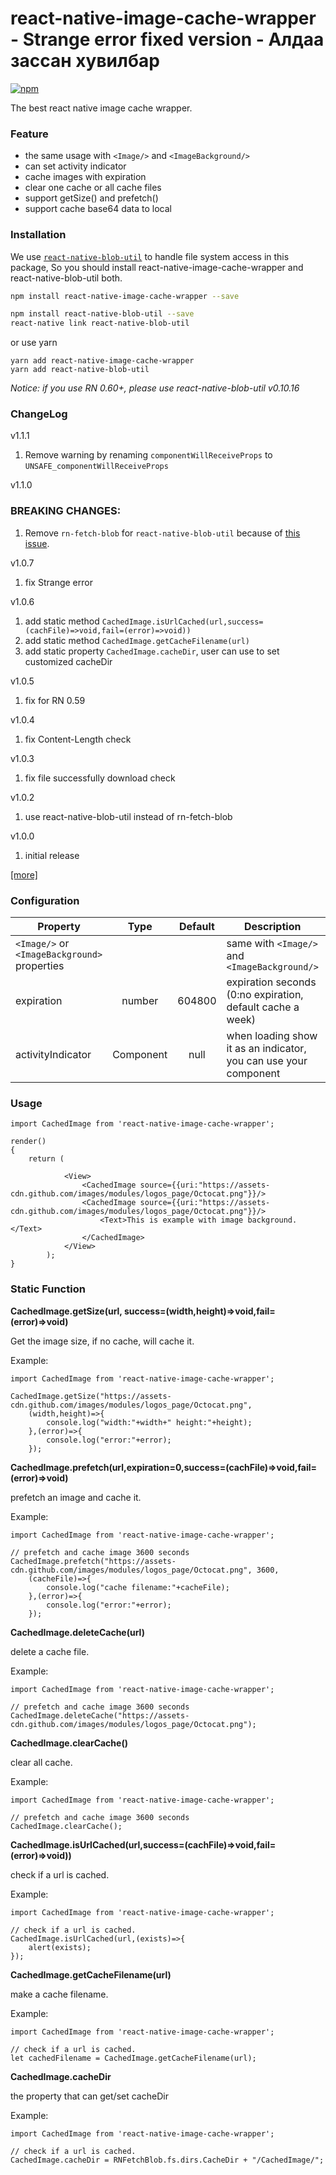 # react-native-image-cache-wrapper - Strange error fixed version - Алдаа зассан хувилбар

[![npm](https://img.shields.io/npm/v/react-native-image-cache-wrapper.svg?style=flat-square)](https://www.npmjs.com/package/react-native-image-cache-wrapper)

The best react native image cache wrapper.

### Feature

- the same usage with `<Image/>` and `<ImageBackground/>`
- can set activity indicator
- cache images with expiration
- clear one cache or all cache files
- support getSize() and prefetch()
- support cache base64 data to local

### Installation

We use [`react-native-blob-util`](https://github.com/FidMe/react-native-image-cache-wrapper) to handle file system access in this package,
So you should install react-native-image-cache-wrapper and react-native-blob-util both.

```bash
npm install react-native-image-cache-wrapper --save

npm install react-native-blob-util --save
react-native link react-native-blob-util
```

or use yarn

```
yarn add react-native-image-cache-wrapper
yarn add react-native-blob-util
```

_Notice: if you use RN 0.60+, please use react-native-blob-util v0.10.16_

### ChangeLog

v1.1.1

1. Remove warning by renaming `componentWillReceiveProps` to `UNSAFE_componentWillReceiveProps`

v1.1.0

### BREAKING CHANGES:

1. Remove `rn-fetch-blob` for `react-native-blob-util` because of [this issue](https://github.com/RonRadtke/react-native-blob-util/issues/86).

v1.0.7

1. fix Strange error

v1.0.6

1. add static method `CachedImage.isUrlCached(url,success=(cachFile)=>void,fail=(error)=>void))`
2. add static method `CachedImage.getCacheFilename(url)`
3. add static property `CachedImage.cacheDir`, user can use to set customized cacheDir

v1.0.5

1. fix for RN 0.59

v1.0.4

1. fix Content-Length check

v1.0.3

1. fix file successfully download check

v1.0.2

1. use react-native-blob-util instead of rn-fetch-blob

v1.0.0

1. initial release

[[more]](https://github.com/wonday/react-native-image-cache-wrapper/releases)

### Configuration

| Property                                     |   Type    | Default | Description                                                      | FirstRelease |
| -------------------------------------------- | :-------: | :-----: | ---------------------------------------------------------------- | ------------ |
| `<Image/>` or `<ImageBackground>` properties |           |         | same with `<Image/>` and `<ImageBackground/>`                    | 1.0          |
| expiration                                   |  number   | 604800  | expiration seconds (0:no expiration, default cache a week)       | 1.0          |
| activityIndicator                            | Component |  null   | when loading show it as an indicator, you can use your component | 1.0          |

### Usage

```
import CachedImage from 'react-native-image-cache-wrapper';

render()
{
    return (

            <View>
                <CachedImage source={{uri:"https://assets-cdn.github.com/images/modules/logos_page/Octocat.png"}}/>
                <CachedImage source={{uri:"https://assets-cdn.github.com/images/modules/logos_page/Octocat.png"}}/>
                    <Text>This is example with image background.</Text>
                </CachedImage>
            </View>
        );
}
```

### Static Function

**CachedImage.getSize(url, success=(width,height)=>void,fail=(error)=>void)**

Get the image size, if no cache, will cache it.

Example:

```
import CachedImage from 'react-native-image-cache-wrapper';

CachedImage.getSize("https://assets-cdn.github.com/images/modules/logos_page/Octocat.png",
    (width,height)=>{
        console.log("width:"+width+" height:"+height);
    },(error)=>{
        console.log("error:"+error);
    });
```

**CachedImage.prefetch(url,expiration=0,success=(cachFile)=>void,fail=(error)=>void)**

prefetch an image and cache it.

Example:

```
import CachedImage from 'react-native-image-cache-wrapper';

// prefetch and cache image 3600 seconds
CachedImage.prefetch("https://assets-cdn.github.com/images/modules/logos_page/Octocat.png", 3600,
    (cacheFile)=>{
        console.log("cache filename:"+cacheFile);
    },(error)=>{
        console.log("error:"+error);
    });
```

**CachedImage.deleteCache(url)**

delete a cache file.

Example:

```
import CachedImage from 'react-native-image-cache-wrapper';

// prefetch and cache image 3600 seconds
CachedImage.deleteCache("https://assets-cdn.github.com/images/modules/logos_page/Octocat.png");
```

**CachedImage.clearCache()**

clear all cache.

Example:

```
import CachedImage from 'react-native-image-cache-wrapper';

// prefetch and cache image 3600 seconds
CachedImage.clearCache();
```

**CachedImage.isUrlCached(url,success=(cachFile)=>void,fail=(error)=>void))**

check if a url is cached.

Example:

```
import CachedImage from 'react-native-image-cache-wrapper';

// check if a url is cached.
CachedImage.isUrlCached(url,(exists)=>{
    alert(exists);
});
```

**CachedImage.getCacheFilename(url)**

make a cache filename.

Example:

```
import CachedImage from 'react-native-image-cache-wrapper';

// check if a url is cached.
let cachedFilename = CachedImage.getCacheFilename(url);
```

**CachedImage.cacheDir**

the property that can get/set cacheDir

Example:

```
import CachedImage from 'react-native-image-cache-wrapper';

// check if a url is cached.
CachedImage.cacheDir = RNFetchBlob.fs.dirs.CacheDir + "/CachedImage/";
```
